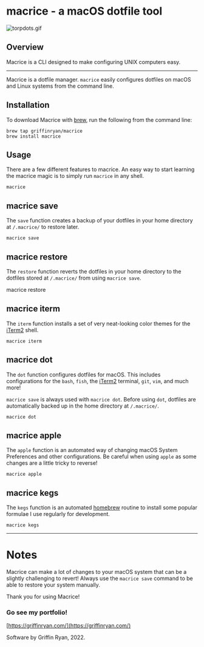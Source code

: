 # macrice - a macOS dotfile tool
![torpdots.gif](https://torpoisebucket.s3-us-west-2.amazonaws.com/torpdots.gif)

## Overview

Macrice is a CLI designed to make configuring UNIX computers easy.

---

Macrice is a dotfile manager. `macrice` easily configures dotfiles on macOS and Linux systems from the command line.

## Installation

To download Macrice with [brew](https://github.com/Homebrew/brew), run the following from the command line:

    brew tap griffinryan/macrice
    brew install macrice

## Usage

There are a few different features to macrice. An easy way to start learning the macrice magic is to simply run `macrice` in any shell.

    macrice

macrice save
------------
The `save` function creates a backup of your dotfiles in your home directory at `/.macrice/` to restore later.

    macrice save

macrice restore
---------------
The `restore` function reverts the dotfiles in your home directory to the dotfiles stored at `/.macrice/` from using `macrice save`.

  macrice restore

macrice iterm
-------------
The `iterm` function installs a set of very neat-looking color themes for the [iTerm2](https://github.com/gnachman/iTerm2) shell.

    macrice iterm

macrice dot
-----------
The `dot` function configures dotfiles for macOS. This includes configurations for the `bash`, `fish`, the [iTerm2](https://github.com/gnachman/iTerm2) terminal, `git`, `vim`, and much more!

`macrice save` is always used with `macrice dot`. Before using `dot`, dotfiles are automatically backed up in the home directory at `/.macrice/`.

    macrice dot

macrice apple
-------------
The `apple` function is an automated way of changing macOS System Preferences and other configurations. Be careful when using `apple` as some changes are a little tricky to reverse!

    macrice apple

macrice kegs
------------
The `kegs` function is an automated [homebrew](https://github.com/Homebrew/brew) routine to install some popular formulae I use regularly for development.

    macrice kegs
---

# Notes
Macrice can make a lot of changes to your macOS system that can be a slightly challenging to revert! Always use the `macrice save` command to be able to restore your system manually.

Thank you for using Macrice!

### Go see my portfolio!
[https://griffinryan.com/](https://griffinryan.com/)

Software by Griffin Ryan, 2022.
